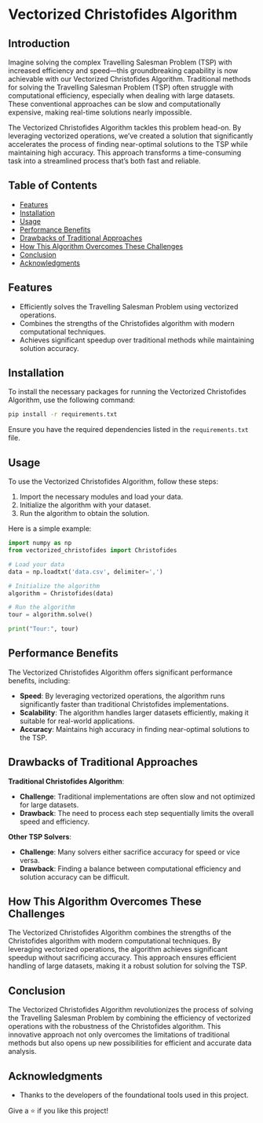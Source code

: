# Vectorized Christofides Algorithm

## Introduction
Imagine solving the complex Travelling Salesman Problem (TSP) with increased efficiency and speed—this groundbreaking capability is now achievable with our Vectorized Christofides Algorithm.
Traditional methods for solving the Travelling Salesman Problem (TSP) often struggle with computational efficiency, especially when dealing with large datasets. These conventional approaches can be slow and computationally expensive, making real-time solutions nearly impossible.

The Vectorized Christofides Algorithm tackles this problem head-on. By leveraging vectorized operations, we’ve created a solution that significantly accelerates the process of finding near-optimal solutions to the TSP while maintaining high accuracy. This approach transforms a time-consuming task into a streamlined process that’s both fast and reliable.

## Table of Contents

- [Features](#features)
- [Installation](#installation)
- [Usage](#usage)
- [Performance Benefits](#performance-benefits)
- [Drawbacks of Traditional Approaches](#drawbacks-of-traditional-approaches)
- [How This Algorithm Overcomes These Challenges](#how-this-algorithm-overcomes-these-challenges)
- [Conclusion](#conclusion)
- [Acknowledgments](#acknowledgments)

## Features

- Efficiently solves the Travelling Salesman Problem using vectorized operations.
- Combines the strengths of the Christofides algorithm with modern computational techniques.
- Achieves significant speedup over traditional methods while maintaining solution accuracy.

## Installation

To install the necessary packages for running the Vectorized Christofides Algorithm, use the following command:

```bash
pip install -r requirements.txt
```

Ensure you have the required dependencies listed in the `requirements.txt` file.

## Usage

To use the Vectorized Christofides Algorithm, follow these steps:

1. Import the necessary modules and load your data.
2. Initialize the algorithm with your dataset.
3. Run the algorithm to obtain the solution.

Here is a simple example:

```python
import numpy as np
from vectorized_christofides import Christofides

# Load your data
data = np.loadtxt('data.csv', delimiter=',')

# Initialize the algorithm
algorithm = Christofides(data)

# Run the algorithm
tour = algorithm.solve()

print("Tour:", tour)
```

## Performance Benefits

The Vectorized Christofides Algorithm offers significant performance benefits, including:

- **Speed**: By leveraging vectorized operations, the algorithm runs significantly faster than traditional Christofides implementations.
- **Scalability**: The algorithm handles larger datasets efficiently, making it suitable for real-world applications.
- **Accuracy**: Maintains high accuracy in finding near-optimal solutions to the TSP.

## Drawbacks of Traditional Approaches

**Traditional Christofides Algorithm**:
- **Challenge**: Traditional implementations are often slow and not optimized for large datasets.
- **Drawback**: The need to process each step sequentially limits the overall speed and efficiency.

**Other TSP Solvers**:
- **Challenge**: Many solvers either sacrifice accuracy for speed or vice versa.
- **Drawback**: Finding a balance between computational efficiency and solution accuracy can be difficult.

## How This Algorithm Overcomes These Challenges

The Vectorized Christofides Algorithm combines the strengths of the Christofides algorithm with modern computational techniques. By leveraging vectorized operations, the algorithm achieves significant speedup without sacrificing accuracy. This approach ensures efficient handling of large datasets, making it a robust solution for solving the TSP.

## Conclusion

The Vectorized Christofides Algorithm revolutionizes the process of solving the Travelling Salesman Problem by combining the efficiency of vectorized operations with the robustness of the Christofides algorithm. This innovative approach not only overcomes the limitations of traditional methods but also opens up new possibilities for efficient and accurate data analysis.

## Acknowledgments

- Thanks to the developers of the foundational tools used in this project.

Give a ⭐️ if you like this project!

